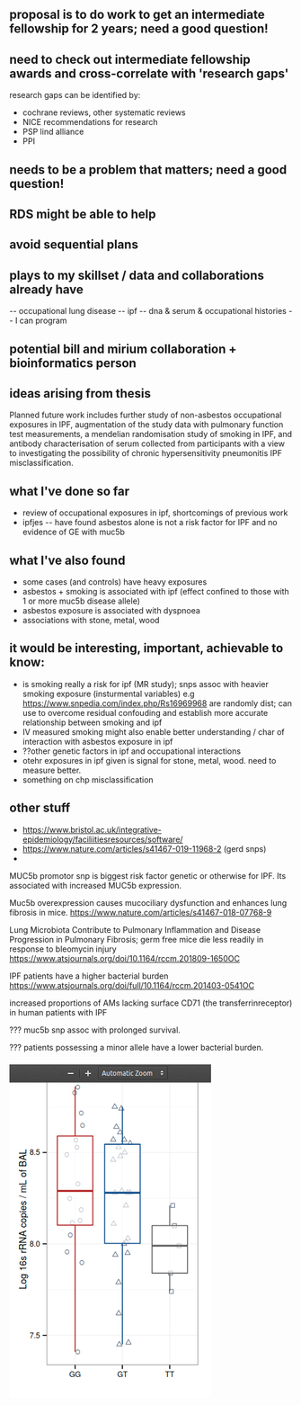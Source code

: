 ## proposal is to do work to get an intermediate fellowship for 2 years; need a good question!

## need to check out intermediate fellowship awards and cross-correlate with 'research gaps'

research gaps can be identified by:

- cochrane reviews, other systematic reviews
- NICE recommendations for research
- PSP lind alliance
- PPI

## needs to be a problem that matters; need a good question!

## RDS might be able to help

## avoid sequential plans

## plays to my skillset / data and collaborations already have

-- occupational lung disease
-- ipf
-- dna & serum & occupational histories
-- I can program

## potential bill and mirium collaboration + bioinformatics person

## ideas arising from thesis

Planned future work includes further study of non-asbestos occupational exposures in IPF, augmentation of the study data with pulmonary function test measurements, a mendelian randomisation study of smoking in IPF, and antibody characterisation of serum collected from participants with a view to investigating the possibility of chronic hypersensitivity pneumonitis IPF misclassification.

## what I've done so far

- review of occupational exposures in ipf, shortcomings of previous work
- ipfjes 
-- have found asbestos alone is not a risk factor for IPF and no evidence of GE with muc5b

## what I've also found

- some cases (and controls) have heavy exposures 
- asbestos + smoking is associated with ipf (effect confined to those with 1 or more muc5b disease allele)
- asbestos exposure is associated with dyspnoea
- associations with stone, metal, wood

## it would be interesting, important, achievable to know:
- is smoking really a risk for ipf (MR study); snps assoc with heavier smoking exposure (insturmental variables) e.g https://www.snpedia.com/index.php/Rs16969968  are randomly dist; can use to overcome residual confouding and establish more accurate relationship between smoking and ipf
- IV measured smoking might also enable better understanding / char of interaction with asbestos exposure in ipf
- ??other genetic factors in ipf and occupational interactions
- otehr exposures in ipf given is signal for stone, metal, wood. need to measure better.
- something on chp misclassification

## other stuff

- https://www.bristol.ac.uk/integrative-epidemiology/faciliitiesresources/software/
- https://www.nature.com/articles/s41467-019-11968-2 (gerd snps)
- 

MUC5b promotor snp is biggest risk factor genetic or otherwise for IPF. Its associated with increased MUC5b expression.

Muc5b overexpression causes mucociliary dysfunction and enhances lung fibrosis in mice. https://www.nature.com/articles/s41467-018-07768-9

 Lung Microbiota Contribute to Pulmonary Inflammation and Disease Progression in Pulmonary Fibrosis; germ free mice die less readily in response to bleomycin injury https://www.atsjournals.org/doi/10.1164/rccm.201809-1650OC
 
 IPF patients have a higher bacterial burden https://www.atsjournals.org/doi/full/10.1164/rccm.201403-0541OC 
 
 increased proportions of AMs lacking surface CD71 (the transferrinreceptor) in human patients with IPF
 
 ??? muc5b snp assoc with prolonged survival.
 
 ??? patients possessing a minor allele have a lower bacterial burden.

![bacterial burden by genotype](https://github.com/drcjar/ipprf/blob/master/Screenshot_2020-01-15%20molyneaux_data_supplement%20pdf.png)




